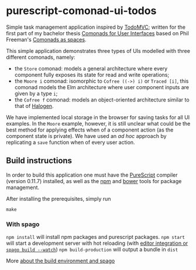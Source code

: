 # purescript-comonad-ui-todos

Simple task management application inspired by [TodoMVC](todomvc.com); written for the first part of my bachelor thesis [Comonads for User Interfaces](https://arthurxavierx.github.com/ComonadsForUIs.pdf) based on Phil Freeman's [Comonads as spaces](http://blog.functorial.com/posts/2016-08-07-Comonads-As-Spaces.html).

This simple application demonstrates three types of UIs modelled with three different comonads, namely:

- the `Store` comonad: models a general architecture where every component fully exposes its state for read and write operations;
- the `Moore i` comonad: isomorphic to `Cofree ((->) i)` or `Traced [i]`, this comonad models the Elm architecture where user component inputs are given by a type `i`;
- the `Cofree f` comonad: models an object-oriented architecture similar to that of [Halogen](https://github.com/slamdata/purescript-halogen).

We have implemented local storage in the browser for saving tasks for all UI examples. In the `Moore` example, however, it is still unclear what could be the best method for applying effects when of a component action (as the component state is private). We have used an _ad hoc_ approach by replicating a `save` function when of every user action.

## Build instructions

In order to build this application one must have the [PureScript](http://www.purescript.org/) compiler (version 0.11.7) installed, as well as the [npm](https://www.npmjs.com/) and [bower](https://bower.io/) tools for package management.

After installing the prerequisites, simply run

```
make
```

### With spago

`npm install` will install npm packages and purescript packages.
`npm start` will start a development server with hot reloading (with [editor integration or `spago build --watch`](https://github.com/f-f/purescript-react-basic-todomvc#development))
`npm build-production` will output a bundle in `dist`

More [about the build environment and spago](https://github.com/purescript/spago/blob/master/README.md#why-we-dont-resolve-js-dependencies-when-bundling-and-how-to-do-it)


